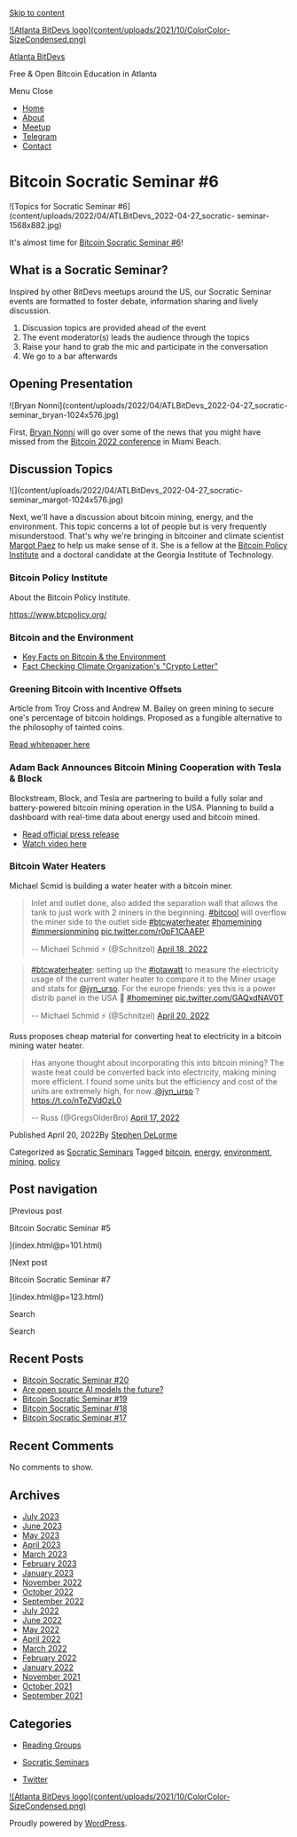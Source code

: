 [Skip to content](index.html@p=112.html#content)

[![Atlanta BitDevs logo](content/uploads/2021/10/ColorColor-
SizeCondensed.png)](index.html)

[Atlanta BitDevs](index.html)

Free & Open Bitcoin Education in Atlanta

Menu  Close

  * [Home](index.html)
  * [About](index.html@p=6.html)
  * [Meetup](https://www.meetup.com/atlantabitdevs/)
  * [Telegram](index.html@p=62.html)
  * [Contact](index.html@p=7.html)

# Bitcoin Socratic Seminar #6

![Topics for Socratic Seminar
#6](content/uploads/2022/04/ATLBitDevs_2022-04-27_socratic-
seminar-1568x882.jpg)

It's almost time for [Bitcoin Socratic Seminar
#6](https://www.meetup.com/atlantabitdevs/events/zdmtssydcgbbc/)!

## What is a Socratic Seminar?

Inspired by other BitDevs meetups around the US, our Socratic Seminar events
are formatted to foster debate, information sharing and lively discussion.

  1. Discussion topics are provided ahead of the event
  2. The event moderator(s) leads the audience through the topics
  3. Raise your hand to grab the mic and participate in the conversation
  4. We go to a bar afterwards

## Opening Presentation

![Bryan Nonni](content/uploads/2022/04/ATLBitDevs_2022-04-27_socratic-
seminar_bryan-1024x576.jpg)

First, [Bryan Nonni](https://twitter.com/btcbry) will go over some of the news
that you might have missed from the [Bitcoin 2022
conference](https://b.tc/conference) in Miami Beach.

## Discussion Topics

![](content/uploads/2022/04/ATLBitDevs_2022-04-27_socratic-
seminar_margot-1024x576.jpg)

Next, we'll have a discussion about bitcoin mining, energy, and the
environment. This topic concerns a lot of people but is very frequently
misunderstood. That's why we're bringing in bitcoiner and climate scientist
[Margot Paez](https://twitter.com/jyn_urso) to help us make sense of it. She
is a fellow at the [Bitcoin Policy Institute](https://www.btcpolicy.org/) and
a doctoral candidate at the Georgia Institute of Technology.

### Bitcoin Policy Institute

About the Bitcoin Policy Institute.

<https://www.btcpolicy.org/>

### Bitcoin and the Environment

  * [Key Facts on Bitcoin & the Environment](https://global-uploads.webflow.com/61d2416d1d63f07ecbfd010c/61e73cb0ac05f32ed010668a_Key%20Facts%20on%20Bitcoin%20%26%20the%20Environment-03%20\(1\)%20\(1\)%20\(1\)%20\(1\).pdf)
  * [Fact Checking Climate Organization's "Crypto Letter"](https://global-uploads.webflow.com/61d2416d1d63f07ecbfd010c/61e06fd0387be5288a07d9d6_Climate%20Organizaions%20Crypto%20Letter-01-13-01.pdf)

### Greening Bitcoin with Incentive Offsets

Article from Troy Cross and Andrew M. Bailey on green mining to secure one's
percentage of bitcoin holdings. Proposed as a fungible alternative to the
philosophy of tainted coins.

[Read whitepaper
here](https://docs.google.com/document/d/1N2N-5jY00cmteoY_puWI9oosM1foa4EQqsO1FFfIFR4/edit)

### Adam Back Announces Bitcoin Mining Cooperation with Tesla & Block

Blockstream, Block, and Tesla are partnering to build a fully solar and
battery-powered bitcoin mining operation in the USA. Planning to build a
dashboard with real-time data about energy used and bitcoin mined.

  * [Read official press release](https://www.prweb.com/releases/2022/04/prweb18603738.htm)
  * [Watch video here](https://www.youtube.com/watch?v=C4vWNtVX59M)

### Bitcoin Water Heaters

Michael Scmid is building a water heater with a bitcoin miner.

> Inlet and outlet done, also added the separation wall that allows the tank
> to just work with 2 miners in the beginning.
> [#bitcool](https://twitter.com/hashtag/bitcool?src=hash&ref_src=twsrc%5Etfw)
> will overflow the miner side to the outlet side
> [#btcwaterheater](https://twitter.com/hashtag/btcwaterheater?src=hash&ref_src=twsrc%5Etfw)
> [#homemining](https://twitter.com/hashtag/homemining?src=hash&ref_src=twsrc%5Etfw)
> [#immersionmining](https://twitter.com/hashtag/immersionmining?src=hash&ref_src=twsrc%5Etfw)
> [pic.twitter.com/r0pF1CAAEP](https://t.co/r0pF1CAAEP)
>
> -- Michael Schmid ⚡️ (@Schnitzel) [April 18,
> 2022](https://twitter.com/Schnitzel/status/1515843196059897870?ref_src=twsrc%5Etfw)

>
> [#btcwaterheater](https://twitter.com/hashtag/btcwaterheater?src=hash&ref_src=twsrc%5Etfw):
> setting up the
> [#iotawatt](https://twitter.com/hashtag/iotawatt?src=hash&ref_src=twsrc%5Etfw)
> to measure the electricity usage of the current water heater to compare it
> to the Miner usage and stats for
> [@jyn_urso](https://twitter.com/jyn_urso?ref_src=twsrc%5Etfw). For the
> europe friends: yes this is a power distrib panel in the USA 🙈
> [#homeminer](https://twitter.com/hashtag/homeminer?src=hash&ref_src=twsrc%5Etfw)
> [pic.twitter.com/GAQxdNAV0T](https://t.co/GAQxdNAV0T)
>
> -- Michael Schmid ⚡️ (@Schnitzel) [April 20,
> 2022](https://twitter.com/Schnitzel/status/1516766411816849413?ref_src=twsrc%5Etfw)

Russ proposes cheap material for converting heat to electricity in a bitcoin
mining water heater.

> Has anyone thought about incorporating this into bitcoin mining? The waste
> heat could be converted back into electricity, making mining more efficient.
> I found some units but the efficiency and cost of the units are extremely
> high, for now..[@jyn_urso](https://twitter.com/jyn_urso?ref_src=twsrc%5Etfw)
> ?<https://t.co/nTeZVdOzL0>
>
> -- Russ (@GregsOlderBro) [April 17,
> 2022](https://twitter.com/GregsOlderBro/status/1515737447937843203?ref_src=twsrc%5Etfw)

Published April 20, 2022By [Stephen DeLorme](author/stephen/index.html)

Categorized as [Socratic Seminars](category/socratic-seminars/index.html)
Tagged [bitcoin](tag/bitcoin/index.html), [energy](tag/energy/index.html),
[environment](tag/environment/index.html), [mining](tag/mining/index.html),
[policy](tag/policy/index.html)

## Post navigation

[Previous post

Bitcoin Socratic Seminar #5

](index.html@p=101.html)

[Next post

Bitcoin Socratic Seminar #7

](index.html@p=123.html)

Search

Search

## Recent Posts

  * [Bitcoin Socratic Seminar #20](index.html@p=316.html)
  * [Are open source AI models the future?](index.html@p=308.html)
  * [Bitcoin Socratic Seminar #19](index.html@p=300.html)
  * [Bitcoin Socratic Seminar #18](index.html@p=293.html)
  * [Bitcoin Socratic Seminar #17](index.html@p=284.html)

## Recent Comments

No comments to show.

## Archives

  * [July 2023](2023/07/index.html)
  * [June 2023](2023/06/index.html)
  * [May 2023](2023/05/index.html)
  * [April 2023](2023/04/index.html)
  * [March 2023](2023/03/index.html)
  * [February 2023](2023/02/index.html)
  * [January 2023](2023/01/index.html)
  * [November 2022](2022/11/index.html)
  * [October 2022](2022/10/index.html)
  * [September 2022](2022/09/index.html)
  * [July 2022](2022/07/index.html)
  * [June 2022](2022/06/index.html)
  * [May 2022](2022/05/index.html)
  * [April 2022](2022/04/index.html)
  * [March 2022](2022/03/index.html)
  * [February 2022](2022/02/index.html)
  * [January 2022](2022/01/index.html)
  * [November 2021](2021/11/index.html)
  * [October 2021](2021/10/index.html)
  * [September 2021](2021/09/index.html)

## Categories

  * [Reading Groups](category/reading-groups/index.html)
  * [Socratic Seminars](category/socratic-seminars/index.html)

  * [Twitter](https://twitter.com/atlantabitdevs)

[![Atlanta BitDevs logo](content/uploads/2021/10/ColorColor-
SizeCondensed.png)](index.html)

Proudly powered by [WordPress](https://wordpress.org/).

